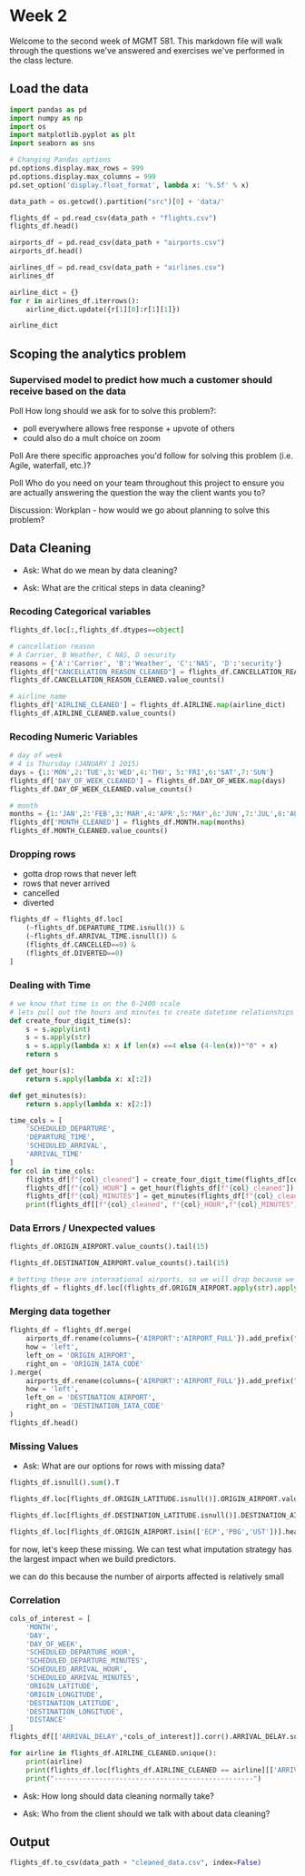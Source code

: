 # Week 2

Welcome to the second week of MGMT 581. This markdown file will walk through the questions we've answered and exercises we've performed in the class lecture.

## Load the data
```python
import pandas as pd
import numpy as np
import os
import matplotlib.pyplot as plt
import seaborn as sns

# Changing Pandas options
pd.options.display.max_rows = 999
pd.options.display.max_columns = 999
pd.set_option('display.float_format', lambda x: '%.5f' % x)
```

```python
data_path = os.getcwd().partition("src")[0] + 'data/'
```

```python
flights_df = pd.read_csv(data_path + "flights.csv")
flights_df.head()
```

```python
airports_df = pd.read_csv(data_path + "airports.csv")
airports_df.head()
```

```python
airlines_df = pd.read_csv(data_path + "airlines.csv")
airlines_df
```

```python
airline_dict = {}
for r in airlines_df.iterrows():
    airline_dict.update({r[1][0]:r[1][1]})
```

```python
airline_dict
```

## Scoping the analytics problem

### Supervised model to predict how much a customer should receive based on the data

Poll How long should we ask for to solve this problem?:
- poll everywhere allows free response + upvote of others
- could also do a mult choice on zoom

Poll Are there specific approaches you'd follow for solving this problem (i.e. Agile, waterfall, etc.)?

Poll Who do you need on your team throughout this project to ensure you are actually answering the question the way the client wants you to?

Discussion: Workplan - how would we go about planning to solve this problem?


## Data Cleaning

- Ask: What do we mean by data cleaning?

- Ask: What are the critical steps in data cleaning?

### Recoding Categorical variables
```python
flights_df.loc[:,flights_df.dtypes==object]
```

```python
# cancellation reason 
# A Carrier, B Weather, C NAS, D security
reasons = {'A':'Carrier', 'B':'Weather', 'C':'NAS', 'D':'security'}
flights_df["CANCELLATION_REASON_CLEANED"] = flights_df.CANCELLATION_REASON.map(reasons)
flights_df.CANCELLATION_REASON_CLEANED.value_counts()
```

```python
# airline_name
flights_df['AIRLINE_CLEANED'] = flights_df.AIRLINE.map(airline_dict)
flights_df.AIRLINE_CLEANED.value_counts()
```

### Recoding Numeric Variables
```python
# day of week
# 4 is Thursday (JANUARY 1 2015)
days = {1:'MON',2:'TUE',3:'WED',4:'THU', 5:'FRI',6:'SAT',7:'SUN'}
flights_df['DAY_OF_WEEK_CLEANED'] = flights_df.DAY_OF_WEEK.map(days)
flights_df.DAY_OF_WEEK_CLEANED.value_counts()
```

```python
# month
months = {1:'JAN',2:'FEB',3:'MAR',4:'APR',5:'MAY',6:'JUN',7:'JUL',8:'AUG',9:'SEP',10:'OCT',11:'NOV',12:'DEC'}
flights_df['MONTH_CLEANED'] = flights_df.MONTH.map(months)
flights_df.MONTH_CLEANED.value_counts()
```

### Dropping rows
- gotta drop rows that never left
- rows that never arrived
- cancelled
- diverted

```python
flights_df = flights_df.loc[
    (~flights_df.DEPARTURE_TIME.isnull()) &
    (~flights_df.ARRIVAL_TIME.isnull()) &
    (flights_df.CANCELLED==0) &
    (flights_df.DIVERTED==0)
]
```

### Dealing with Time

```python
# we know that time is on the 0-2400 scale
# lets pull out the hours and minutes to create datetime relationships
def create_four_digit_time(s):
    s = s.apply(int)
    s = s.apply(str)
    s = s.apply(lambda x: x if len(x) ==4 else (4-len(x))*"0" + x)
    return s

def get_hour(s):
    return s.apply(lambda x: x[:2])

def get_minutes(s):
    return s.apply(lambda x: x[2:])
```

```python
time_cols = [
    'SCHEDULED_DEPARTURE',
    'DEPARTURE_TIME',
    'SCHEDULED_ARRIVAL',
    'ARRIVAL_TIME'
]
for col in time_cols:
    flights_df[f"{col}_cleaned"] = create_four_digit_time(flights_df[col])
    flights_df[f"{col}_HOUR"] = get_hour(flights_df[f"{col}_cleaned"]).apply(int)
    flights_df[f"{col}_MINUTES"] = get_minutes(flights_df[f"{col}_cleaned"]).apply(int)
    print(flights_df[[f"{col}_cleaned", f"{col}_HOUR",f"{col}_MINUTES"]].head())
```

### Data Errors / Unexpected values

```python
flights_df.ORIGIN_AIRPORT.value_counts().tail(15)
```

```python
flights_df.DESTINATION_AIRPORT.value_counts().tail(15)
```

```python
# betting these are international airports, so we will drop because we only care about domestic
flights_df = flights_df.loc[(flights_df.ORIGIN_AIRPORT.apply(str).apply(len) == 3) & (flights_df.DESTINATION_AIRPORT.apply(str).apply(len) == 3)]
```

### Merging data together

```python
flights_df = flights_df.merge(
    airports_df.rename(columns={'AIRPORT':'AIRPORT_FULL'}).add_prefix("ORIGIN_"),
    how = 'left',
    left_on = 'ORIGIN_AIRPORT',
    right_on = 'ORIGIN_IATA_CODE'
).merge(
    airports_df.rename(columns={'AIRPORT':'AIRPORT_FULL'}).add_prefix("DESTINATION_"),
    how = 'left',
    left_on = 'DESTINATION_AIRPORT',
    right_on = 'DESTINATION_IATA_CODE'
)
flights_df.head()
```

### Missing Values

- Ask: What are our options for rows with missing data?

```python
flights_df.isnull().sum().T
```

```python
flights_df.loc[flights_df.ORIGIN_LATITUDE.isnull()].ORIGIN_AIRPORT.value_counts()
```

```python
flights_df.loc[flights_df.DESTINATION_LATITUDE.isnull()].DESTINATION_AIRPORT.value_counts()
```

```python
flights_df.loc[flights_df.ORIGIN_AIRPORT.isin(['ECP','PBG','UST'])].head()
```

<!-- #region -->
for now, let's keep these missing. We can test what imputation strategy has the largest impact when we build predictors. 


we can do this because the number of airports affected is relatively small
<!-- #endregion -->

### Correlation

```python
cols_of_interest = [
    'MONTH',
    'DAY',
    'DAY_OF_WEEK',
    'SCHEDULED_DEPARTURE_HOUR',
    'SCHEDULED_DEPARTURE_MINUTES',
    'SCHEDULED_ARRIVAL_HOUR',
    'SCHEDULED_ARRIVAL_MINUTES',
    'ORIGIN_LATITUDE',
    'ORIGIN_LONGITUDE',
    'DESTINATION_LATITUDE',
    'DESTINATION_LONGITUDE',
    'DISTANCE'
]
flights_df[['ARRIVAL_DELAY',*cols_of_interest]].corr().ARRIVAL_DELAY.sort_values(ascending=False)
```


```python
for airline in flights_df.AIRLINE_CLEANED.unique():
    print(airline)
    print(flights_df.loc[flights_df.AIRLINE_CLEANED == airline][['ARRIVAL_DELAY',*cols_of_interest]].corr().ARRIVAL_DELAY.sort_values(ascending=False))
    print("-------------------------------------------------")
```

- Ask: How long should data cleaning normally take?

- Ask: Who from the client should we talk with about data cleaning?


## Output

```python
flights_df.to_csv(data_path + "cleaned_data.csv", index=False)
```

```python

```

